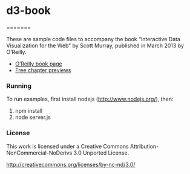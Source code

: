# d3-book
=======

These are sample code files to accompany the book “Interactive Data Visualization for the Web” by Scott Murray, published in March 2013 by O’Reilly.

- [O’Reilly book page](http://shop.oreilly.com/product/0636920026938.do)
- [Free chapter previews](http://ofps.oreilly.com/titles/9781449339739/)

### Running

To run examples, first install nodejs (http://www.nodejs.org/), then:
1. npm install
2. node server.js

### License

This work is licensed under a Creative Commons Attribution-NonCommercial-NoDerivs 3.0 Unported License.

http://creativecommons.org/licenses/by-nc-nd/3.0/

